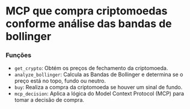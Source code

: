 # MCP que compra criptomoedas conforme análise das bandas de bollinger

### Funções
- `get_crypto`: Obtém os preços de fechamento da criptomoeda.
- `analyze_bollinger`: Calcula as Bandas de Bollinger e determina se o preço está no topo, fundo ou neutro.
- `buy`: Realiza a compra da criptomoeda se houver um sinal de fundo.
- `mcp_decision`: Aplica a lógica do Model Context Protocol (MCP) para tomar a decisão de compra.